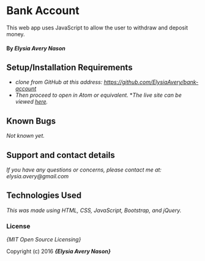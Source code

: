 # Bank Account
This web app uses JavaScript to allow the user to withdraw and deposit money.

#### By _Elysia Avery Nason_
## Setup/Installation Requirements

* _clone from GitHub at this address: https://github.com/ElysiaAvery/bank-account_
* _Then proceed to open in Atom or equivalent._
*_The live site can be viewed [here](https://elysiaavery.github.io/bank-account/)._

## Known Bugs

_Not known yet._

## Support and contact details

_If you have any questions or concerns, please contact me at: elysia.avery@gmail.com_

## Technologies Used

_This was made using HTML, CSS, JavaScript, Bootstrap, and jQuery._

### License

*{MIT Open Source Licensing}*

Copyright (c) 2016 **_{Elysia Avery Nason}_**
